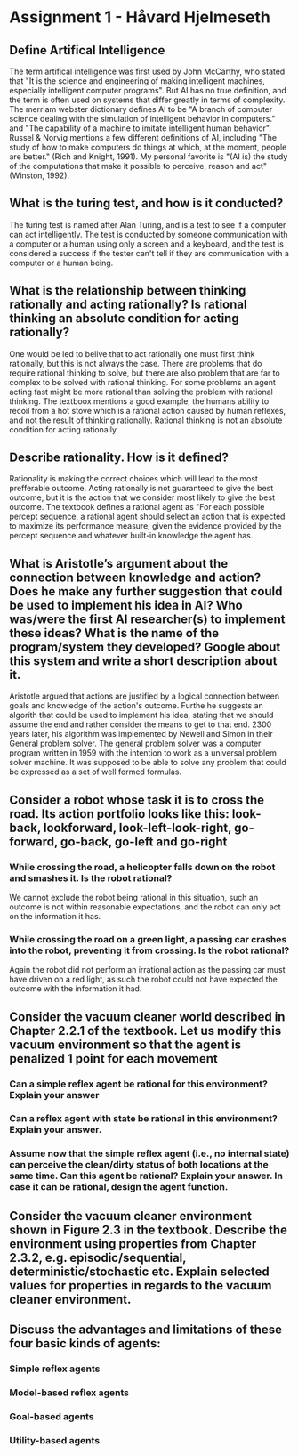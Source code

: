 # Assignment 1 - Håvard Hjelmeseth

## Define Artifical Intelligence

The term artifical intelligence was first used by John McCarthy, who stated that "It is the science and engineering of making intelligent machines, especially intelligent computer programs". But AI has no true definition, and the term is often used on systems that differ greatly in terms of complexity. The merriam webster dictionary defines AI to be "A branch of computer science dealing with the simulation of intelligent behavior in computers." and "The capability of a machine to imitate intelligent human behavior". Russel & Norvig mentions a few different definitions of AI, including "The study of how to make computers do things at which, at the moment, people are better." (Rich and Knight, 1991). My personal favorite is "(AI is) the study of the computations that make it possible to perceive, reason and act" (Winston, 1992).

## What is the turing test, and how is it conducted?

The turing test is named after Alan Turing, and is a test to see if a computer can act intelligently. The test is conducted by someone communication with a computer or a human using only a screen and a keyboard, and the test is considered a success if the tester can't tell if they are communication with a computer or a human being.

## What is the relationship between thinking rationally and acting rationally? Is rational thinking an absolute condition for acting rationally?

One would be led to belive that to act rationally one must first think rationally, but this is not always the case. There are problems that do require rational thinking to solve, but there are also problem that are far to complex to be solved with rational thinking. For some problems an agent acting fast might be more rational than solving the problem with rational thinking. The textboox mentions a good example, the humans ability to recoil from a hot stove which is a rational action caused by human reflexes, and not the result of thinking rationally. Rational thinking is not an absolute condition for acting rationally.

## Describe rationality. How is it defined?

Rationality is making the correct choices which will lead to the most prefferable outcome. Acting rationally is not guaranteed to give the best outcome, but it is the action that we consider most likely to give the best outcome. The textbook defines a rational agent as "For each possible percept sequence, a rational agent should select an action that is expected to maximize its performance measure, given the evidence provided by the percept sequence and whatever built-in knowledge the agent has.

## What is Aristotle’s argument about the connection between knowledge and action? Does he make any further suggestion that could be used to implement his idea in AI? Who was/were the first AI researcher(s) to implement these ideas? What is the name of the program/system they developed? Google about this system and write a short description about it.

Aristotle argued that actions are justified by a logical connection between goals and knowledge of the action's outcome. Furthe he suggests an algorith that could be used to implement his idea, stating that we should assume the end and rather consider the means to get to that end. 2300 years later, his algorithm was implemented by Newell and Simon in their General problem solver. The general problem solver was a computer program written in 1959 with the intention to work as a universal problem solver machine. It was supposed to be able to solve any problem that could be expressed as a set of well formed formulas.

## Consider a robot whose task it is to cross the road. Its action portfolio looks like this: look-back, lookforward, look-left-look-right, go-forward, go-back, go-left and go-right

### While crossing the road, a helicopter falls down on the robot and smashes it. Is the robot rational?

We cannot exclude the robot being rational in this situation, such an outcome is not within reasonable expectations, and the robot can only act on the information it has.

### While crossing the road on a green light, a passing car crashes into the robot, preventing it from crossing. Is the robot rational?

Again the robot did not perform an irrational action as the passing car must have driven on a red light, as such the robot could not have expected the outcome with the information it had.

## Consider the vacuum cleaner world described in Chapter 2.2.1 of the textbook. Let us modify this vacuum environment so that the agent is penalized 1 point for each movement

### Can a simple reflex agent be rational for this environment? Explain your answer

### Can a reflex agent with state be rational in this environment? Explain your answer.

### Assume now that the simple reflex agent (i.e., no internal state) can perceive the clean/dirty status of both locations at the same time. Can this agent be rational? Explain your answer. In case it can be rational, design the agent function.

## Consider the vacuum cleaner environment shown in Figure 2.3 in the textbook. Describe the environment using properties from Chapter 2.3.2, e.g. episodic/sequential, deterministic/stochastic etc. Explain selected values for properties in regards to the vacuum cleaner environment.

## Discuss the advantages and limitations of these four basic kinds of agents:

### Simple reflex agents

### Model-based reflex agents

### Goal-based agents

### Utility-based agents
